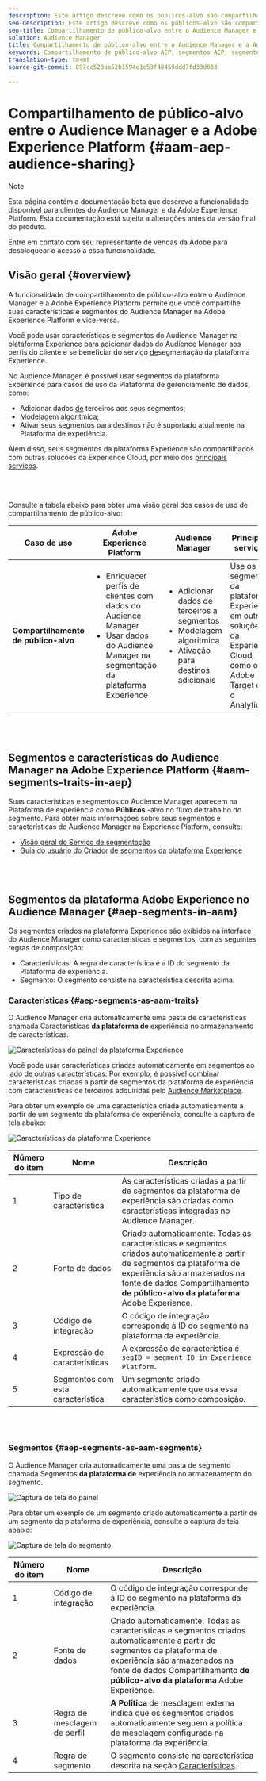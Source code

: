 ```yaml
---
description: Este artigo descreve como os públicos-alvo são compartilhados entre o Audience Manager e a Adobe Experience Platform.
seo-description: Este artigo descreve como os públicos-alvo são compartilhados entre o Audience Manager e a Adobe Experience Platform.
seo-title: Compartilhamento de público-alvo entre o Audience Manager e a Adobe Experience Platform
solution: Audience Manager
title: Compartilhamento de público-alvo entre o Audience Manager e a Adobe Experience Platform
keywords: Compartilhamento de público-alvo AEP, segmentos AEP, segmentos de plataforma, compartilhamento de segmentos, compartilhamento de público-alvo
translation-type: tm+mt
source-git-commit: 897cc523aa52b1594e1c53f48459ddd7fd33d033

---
```



# Compartilhamento de público-alvo entre o Audience Manager e a Adobe Experience Platform {#aam-aep-audience-sharing}

>[!NOTE]
>
>Esta página contém a documentação beta que descreve a funcionalidade disponível para clientes do Audience Manager *e* da Adobe Experience Platform. Esta documentação está sujeita a alterações antes da versão final do produto.
>
> Entre em contato com seu representante de vendas da Adobe para desbloquear o acesso a essa funcionalidade.

## Visão geral {#overview}

A funcionalidade de compartilhamento de público-alvo entre o Audience Manager e a Adobe Experience Platform permite que você compartilhe suas características e segmentos do Audience Manager na Adobe Experience Platform e vice-versa.

Você pode usar características e segmentos do Audience Manager na plataforma Experience para adicionar dados do Audience Manager aos perfis do cliente e se beneficiar do serviço [de](https://www.adobe.io/apis/experienceplatform/home/profile-identity-segmentation/profile-identity-segmentation-services.html#!end-user/markdown/segmentation_overview/segmentation.md)segmentação da plataforma Experience.

No Audience Manager, é possível usar segmentos da plataforma Experience para casos de uso da Plataforma de gerenciamento de dados, como:
* Adicionar dados [de](/help/using/overview/data-types-collected.md#third-party-data) terceiros aos seus segmentos;
* [Modelagem algoritmica](/help/using/features/algorithmic-models/understanding-models.md);
* Ativar seus segmentos para destinos não é suportado atualmente na Plataforma de experiência.

Além disso, seus segmentos da plataforma Experience são compartilhados com outras soluções da Experience Cloud, por meio dos [principais serviços](https://docs.adobe.com/content/help/en/core-services/interface/experience-cloud.html).

<br> 

Consulte a tabela abaixo para obter uma visão geral dos casos de uso de compartilhamento de público-alvo:

| **Caso de uso** | **Adobe Experience Platform** | **Audience Manager** | **Principais serviços** |
---------|----------|---------|---------
| **Compartilhamento de público-alvo** | <ul><li>Enriquecer perfis de clientes com dados do Audience Manager</li><li>Usar dados do Audience Manager na segmentação da plataforma Experience</li></ul> | <ul><li>Adicionar dados de terceiros a segmentos</li><li>Modelagem algoritmica</li><li>Ativação para destinos adicionais</li></ul> | Use os segmentos da plataforma Experience em outras soluções da Experience Cloud, como o Adobe Target ou o Analytics. |

<br> 

## Segmentos e características do Audience Manager na Adobe Experience Platform {#aam-segments-traits-in-aep}

Suas características e segmentos do Audience Manager aparecem na Plataforma de experiência como **Públicos** -alvo no fluxo de trabalho do segmento. Para obter mais informações sobre seus segmentos e características do Audience Manager na Experience Platform, consulte:

* [Visão geral do Serviço de segmentação](https://www.adobe.io/apis/experienceplatform/home/profile-identity-segmentation/profile-identity-segmentation-services.html#!end-user/markdown/segmentation_overview/segmentation.md)
* [Guia do usuário do Criador de segmentos da plataforma Experience](https://www.adobe.io/apis/experienceplatform/home/profile-identity-segmentation/profile-identity-segmentation-services.html#!end-user/markdown/segmentation_overview/segment-builder-guide.md)

<br> 

## Segmentos da plataforma Adobe Experience no Audience Manager {#aep-segments-in-aam}

Os segmentos criados na plataforma Experience são exibidos na interface do Audience Manager como características e segmentos, com as seguintes regras de composição:
* Características: A regra de característica é a ID do segmento da Plataforma de experiência.
* Segmento: O segmento consiste na característica descrita acima.

### Características {#aep-segments-as-aam-traits}

O Audience Manager cria automaticamente uma pasta de características chamada Características **da plataforma de** experiência no armazenamento de características.

![Características do painel da plataforma Experience](/help/using/integration/integration-aep/assets/aep-traits-dashboard.png)

Você pode usar características criadas automaticamente em segmentos ao lado de outras características. Por exemplo, é possível combinar características criadas a partir de segmentos da plataforma de experiência com características de terceiros adquiridas pelo [Audience Marketplace](/help/using/features/audience-marketplace/audience-marketplace.md).

Para obter um exemplo de uma característica criada automaticamente a partir de um segmento da plataforma de experiência, consulte a captura de tela abaixo:

![Características da plataforma Experience](/help/using/integration/integration-aep/assets/aep-trait.png)


| Número do item | Nome | Descrição |
---------|----------|---------
| 1 | Tipo de característica | As características criadas a partir de segmentos da plataforma de experiência são criadas como características integradas no Audience Manager. |
| 2 | Fonte de dados | Criado automaticamente. Todas as características e segmentos criados automaticamente a partir de segmentos da plataforma de experiência são armazenados na fonte de dados Compartilhamento **de público-alvo da plataforma** Adobe Experience. |
| 3 | Código de integração | O código de integração corresponde à ID do segmento na plataforma da experiência. |
| 4 | Expressão de características | A expressão de característica é `segID = segment ID in Experience Platform`. |
| 5 | Segmentos com esta característica | Um segmento criado automaticamente que usa essa característica como composição. |

<br> 

### Segmentos {#aep-segments-as-aam-segments}

O Audience Manager cria automaticamente uma pasta de segmento chamada Segmentos **da plataforma de** experiência no armazenamento do segmento.

![Captura de tela do painel](/help/using/integration/integration-aep/assets/aep-segments-dashboard.png)

Para obter um exemplo de um segmento criado automaticamente a partir de um segmento da plataforma de experiência, consulte a captura de tela abaixo:

![Captura de tela do segmento](/help/using/integration/integration-aep/assets/aep-segment.png)

| Número do item | Nome | Descrição |
---------|----------|---------
| 1 | Código de integração | O código de integração corresponde à ID do segmento na plataforma da experiência. |
| 2 | Fonte de dados | Criado automaticamente. Todas as características e segmentos criados automaticamente a partir de segmentos da plataforma de experiência são armazenados na fonte de dados Compartilhamento **de público-alvo da plataforma** Adobe Experience. |
| 3 | Regra de mesclagem de perfil | **A Política** de mesclagem externa indica que os segmentos criados automaticamente seguem a política de mesclagem configurada na plataforma da experiência. |
| 4 | Regra de segmento | O segmento consiste na característica descrita na seção [Características](#aep-segments-as-aam-traits). |